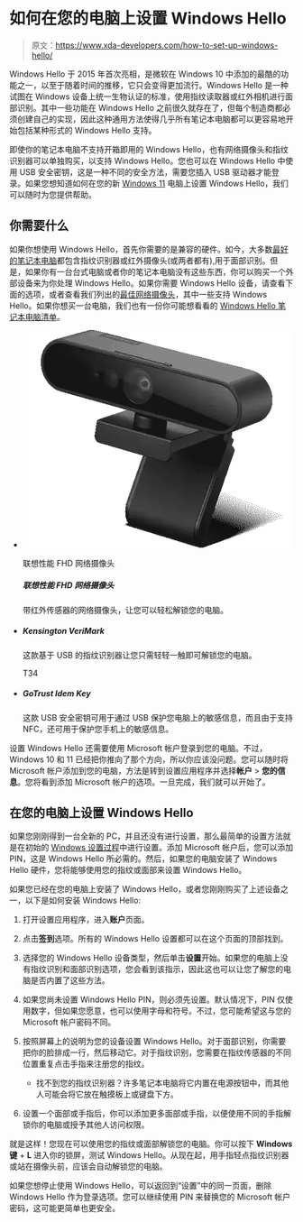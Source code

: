 # 如何在您的电脑上设置 Windows Hello

> 原文：<https://www.xda-developers.com/how-to-set-up-windows-hello/>

Windows Hello 于 2015 年首次亮相，是微软在 Windows 10 中添加的最酷的功能之一，以至于随着时间的推移，它只会变得更加流行。Windows Hello 是一种试图在 Windows 设备上统一生物认证的标准，使用指纹读取器或红外相机进行面部识别。其中一些功能在 Windows Hello 之前很久就存在了，但每个制造商都必须创建自己的实现，因此这种通用方法使得几乎所有笔记本电脑都可以更容易地开始包括某种形式的 Windows Hello 支持。

即使你的笔记本电脑不支持开箱即用的 Windows Hello，也有网络摄像头和指纹识别器可以单独购买，以支持 Windows Hello。您也可以在 Windows Hello 中使用 USB 安全密钥，这是一种不同的安全方法，需要您插入 USB 驱动器才能登录。如果您想知道如何在您的新 [Windows 11](https://www.xda-developers.com/windows-11/) 电脑上设置 Windows Hello，我们可以随时为您提供帮助。

## 你需要什么

如果你想使用 Windows Hello，首先你需要的是兼容的硬件。如今，大多数[最好的笔记本电脑](https://www.xda-developers.com/best-laptops/)都包含指纹识别器或红外摄像头(或两者都有),用于面部识别。但是，如果你有一台台式电脑或者你的笔记本电脑没有这些东西，你可以购买一个外部设备来为你处理 Windows Hello。如果你需要 Windows Hello 设备，请查看下面的选项，或者查看我们列出的[最佳网络摄像头](https://www.xda-developers.com/best-webcams/)，其中一些支持 Windows Hello。如果你想买一台电脑，我们也有一份你可能想看看的 [Windows Hello 笔记本电脑清单](https://www.xda-developers.com/best-laptops-with-windows-hello/)。

*   <picture>![If you forgot to configure the ThinkPad T14 with a Windows Hello webcam, this is a cheap solution that offers solid video quality along with an IR sensor for facial recognition. It also offers a range of adjustments so you can get the right angle and position, there's a privacy shutter, and dual microphones for calls.](img/7c6b3053235aafaa6c2a8b194c260035.png)</picture>

    联想性能 FHD 网络摄像头

    ##### 联想性能 FHD 网络摄像头

    带红外传感器的网络摄像头，让您可以轻松解锁您的电脑。

*   ##### Kensington VeriMark

    这款基于 USB 的指纹识别器让您只需轻轻一触即可解锁您的电脑。

    T34
*   ##### GoTrust Idem Key

    这款 USB 安全密钥可用于通过 USB 保护您电脑上的敏感信息，而且由于支持 NFC，还可用于保护您手机上的敏感信息。

设置 Windows Hello 还需要使用 Microsoft 帐户登录到您的电脑。不过，Windows 10 和 11 已经把你推向了那个方向，所以你应该没问题。您可以随时将 Microsoft 帐户添加到您的电脑，方法是转到设置应用程序并选择**帐户** > **您的信息**。您将看到添加 Microsoft 帐户的选项。一旦完成，我们就可以开始了。

## 在您的电脑上设置 Windows Hello

如果您刚刚得到一台全新的 PC，并且还没有进行设置，那么最简单的设置方法就是在初始的 [Windows 设置过程](https://www.xda-developers.com/download-windows-11/#OOBE)中进行设置。添加 Microsoft 帐户后，您可以添加 PIN，这是 Windows Hello 所必需的。然后，如果您的电脑安装了 Windows Hello 硬件，您将能够使用您的指纹或面部来设置 Windows Hello。

如果您已经在您的电脑上安装了 Windows Hello，或者您刚刚购买了上述设备之一，以下是如何安装 Windows Hello:

1.  打开设置应用程序，进入**账户**页面。
2.  点击**签到**选项。所有的 Windows Hello 设置都可以在这个页面的顶部找到。
3.  选择您的 Windows Hello 设备类型，然后单击**设置**开始。如果您的电脑上没有指纹识别和面部识别选项，您会看到该指示，因此这也可以让您了解您的电脑是否内置了这些方法。
4.  如果您尚未设置 Windows Hello PIN，则必须先设置。默认情况下，PIN 仅使用数字，但如果您愿意，也可以使用字母和符号。不过，您可能希望这与您的 Microsoft 帐户密码不同。
5.  按照屏幕上的说明为您的设备设置 Windows Hello。对于面部识别，你需要把你的脸排成一行，然后移动它。对于指纹识别，您需要在指纹传感器的不同位置重复点击手指来注册您的指纹。
    *   找不到您的指纹识别器？许多笔记本电脑将它内置在电源按钮中，而其他人可能会将它放在触摸板上或键盘下方。

6.  设置一个面部或手指后，你可以添加更多面部或手指，以便使用不同的手指解锁你的电脑或授予其他人访问权限。

就是这样！您现在可以使用您的指纹或面部解锁您的电脑。你可以按下 **Windows 键** + **L** 进入你的锁屏，测试 Windows Hello。从现在起，用手指轻点指纹识别器或站在摄像头前，应该会自动解锁您的电脑。

如果您想停止使用 Windows Hello，可以返回到“设置”中的同一页面，删除 Windows Hello 作为登录选项。您可以继续使用 PIN 来替换您的 Microsoft 帐户密码，这可能更简单也更安全。